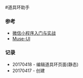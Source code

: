 #道具环助手


### 参考
- [微信小程序入门与实战](http://coding.imooc.com/learn/list/75.html)
- [Muse-UI](http://www.muse-ui.org/#/raisedButton)



### 记录
- 20170418 - 编辑道具环页面(静态)
- 20170417 - 创建